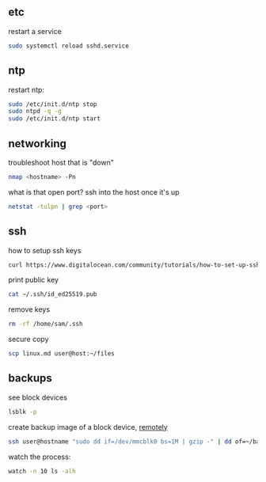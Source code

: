 

## etc
restart a service
```bash
sudo systemctl reload sshd.service
```

## ntp
restart ntp:
```bash
sudo /etc/init.d/ntp stop
sudo ntpd -q -g
sudo /etc/init.d/ntp start
```

## networking
troubleshoot host that is "down"
```bash
nmap <hostname> -Pn
```

what is that open port? ssh into the host once it's up
```bash
netstat -tulpn | grep <port>
```

## ssh
how to setup ssh keys
```bash
curl https://www.digitalocean.com/community/tutorials/how-to-set-up-ssh-keys-2
```
print public key
```bash
cat ~/.ssh/id_ed25519.pub
```
remove keys
```bash
rm -rf /home/sam/.ssh 
```
secure copy
```bash
scp linux.md user@host:~/files
```

## backups
see block devices
```bash
lsblk -p
```

create backup image of a block device, [remotely](https://www.it-react.com/index.php/2020/02/02/backup-your-raspberry-pi-remotely/)
```bash
ssh user@hostname "sudo dd if=/dev/mmcblk0 bs=1M | gzip -" | dd of=~/backups/backup.gz
```

watch the process:
```bash
watch -n 10 ls -alh
```
